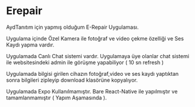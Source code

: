 # Erepair

AydTanıtım için yapmış olduğum E-Repair Uygulaması.

Uygulama içinde Özel Kamera ile fotoğraf ve video çekme özelliği ve Ses Kaydı yapma vardır.

Uygulamada Canlı Chat sistemi vardır. Uygulamaya üye olanlar chat sistemi ile websitesindeki admin ile görüşme yapabiliyor ( 10 sn refresh ) 

Uygulamada bilgisi girilen cihazın fotoğraf,video ve ses kaydı yaptıktan sonra bilgileri zipleyip download klasörüne kopyalıyor.

Uygulamada Expo Kullanılmamıştır. Bare React-Native ile yapılmıştır ve tamamlanmamıştır ( Yapım Aşamasında ).
 
